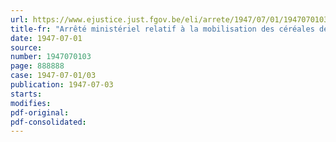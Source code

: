 ```yaml
---
url: https://www.ejustice.just.fgov.be/eli/arrete/1947/07/01/1947070103/justel
title-fr: "Arrêté ministériel relatif à la mobilisation des céréales de 1947"
date: 1947-07-01
source:
number: 1947070103
page: 888888
case: 1947-07-01/03
publication: 1947-07-03
starts:
modifies:
pdf-original:
pdf-consolidated:
---
```



